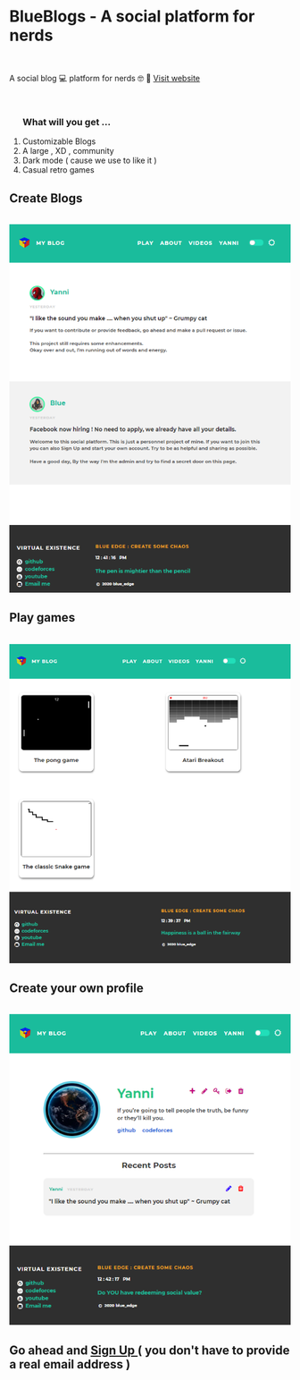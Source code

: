 <h1>BlueBlogs - A social platform for nerds</h1><br>
<p>A social blog 💻 platform for nerds 🤓 📕 <a href="https://blueblogs.herokuapp.com">Visit website</a></p><br>
<ol> <h3><b>What will you get ...</b></h3>
 <li> Customizable Blogs</li>
 <li> A large , XD , community</li>
 <li> Dark mode ( cause we use to like it )
 <li> Casual retro games </li>
</ol>
<h2>Create Blogs</h2><br>
<img src="screenshots/main.png">
<br>
<h2>Play games</h2><br>
<img src="screenshots/play.png">
<br>
<h2>Create your own profile</h2><br>
<img src="screenshots/profile.png"><br>
<h2>
  Go ahead and 
   <a href="https://blublogs.heroku.com/createaccount"> Sign Up </a> 
   ( you don't have to provide a real email address ) 
</h2>
